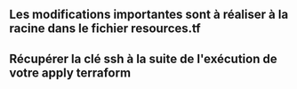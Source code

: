 ## Les modifications importantes sont à réaliser à la racine dans le fichier resources.tf
## Récupérer la clé ssh à la suite de l'exécution de votre apply terraform
